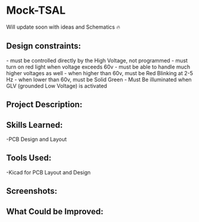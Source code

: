 # Mock-TSAL
Will update soon with ideas and Schematics  🔥

<h2>Design constraints:</h2>
- must be controlled directly by the High Voltage, not programmed
- must turn on red light when voltage exceeds 60v
- must be able to handle much higher voltages as well
- when higher than 60v, must be Red Blinking at 2-5 Hz
- when lower than 60v, must be Solid Green
- Must Be illuminated when GLV (grounded Low Voltage) is activated

<h2>Project Description:</h2>


<h2>Skills Learned:</h2>

-PCB Design and Layout  

<h2>Tools Used:</h2>

-Kicad for PCB Layout and Design  

<h2>Screenshots:</h2>


<h2>What Could be Improved:</h2>
